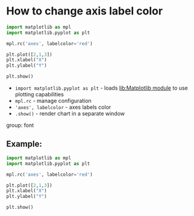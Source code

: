 # How to change axis label color

```python
import matplotlib as mpl
import matplotlib.pyplot as plt

mpl.rc('axes', labelcolor='red')

plt.plot([2,1,3])
plt.xlabel("X")
plt.ylabel("Y")

plt.show()
```

- `import matplotlib.pyplot as plt` - loads [lib:Matplotlib module](python-matplotlib/how-to-install-matplotlib-python-lib-in-ubuntu-ubuntuversion) to use plotting capabilities
- `mpl.rc` - manage configuration
- `'axes', labelcolor` - axes labels color
- `.show()` - render chart in a separate window

group: font

## Example: 
```python
import matplotlib as mpl
import matplotlib.pyplot as plt

mpl.rc('axes', labelcolor='red')

plt.plot([2,1,3])
plt.xlabel("X")
plt.ylabel("Y")

plt.show()
```

